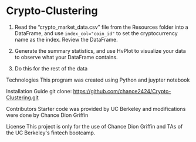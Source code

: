 # Crypto-Clustering

1. Read  the “crypto_market_data.csv” file from the Resources folder into a DataFrame, and use `index_col="coin_id"` to set the cryptocurrency name as the index. Review the DataFrame.

2. Generate the summary statistics, and use HvPlot to visualize your data to observe what your DataFrame contains.

3. Do this for the rest of the data

Technologies This program was created using Python and juypter notebook

Installation Guide git clone: https://github.com/chance2424/Crypto-Clustering.git

Contributors Starter code was provided by UC Berkeley and modifications were done by Chance Dion Griffin

License This project is only for the use of Chance Dion Griffin and TAs of the UC Berkeley's fintech bootcamp.
